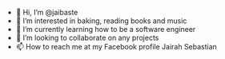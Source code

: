 - 👋 Hi, I’m @jaibaste
- 👀 I’m interested in baking, reading books and  music
- 🌱 I’m currently learning how to be a software engineer
- 💞️ I’m looking to collaborate on any projects
- 📫 How to reach me at my Facebook profile Jairah Sebastian

<!---
jaibaste/jaibaste is a ✨ special ✨ repository because its `README.md` (this file) appears on your GitHub profile.
You can click the Preview link to take a look at your changes.
--->
